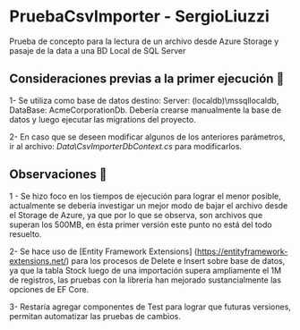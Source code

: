 # PruebaCsvImporter - SergioLiuzzi
Prueba de concepto para la lectura de un archivo desde Azure Storage y pasaje de la data a una BD Local de SQL Server

## Consideraciones previas a la primer ejecución :bookmark:

1- Se utiliza como base de datos destino: Server: (localdb)\mssqllocaldb, DataBase: AcmeCorporationDb. Debería crearse manualmente la base de datos y luego ejecutar las migrations del proyecto.

2- En caso que se deseen modificar algunos de los anteriores parámetros, ir al archivo: _Data\CsvImporterDbContext.cs_ para modificarlos.

## Observaciones :pushpin:

1 - Se hizo foco en los tiempos de ejecución para lograr el menor posible, actualmente se debería investigar un mejor modo de bajar el archivo desde el Storage de Azure, ya que por lo que se observa, son archivos que superan los 500MB, en ésta primer versión este punto no está del todo resuelto.

2- Se hace uso de [Entity Framework Extensions] (https://entityframework-extensions.net/) para los procesos de Delete e Insert sobre base de datos, ya que la tabla Stock luego de una importación supera ampliamente el 1M de registros, las pruebas con la librería han mejorado sustancialmente las opciones de EF Core.

3- Restaría agregar componentes de Test para lograr que futuras versiones, permitan automatizar las pruebas de cambios.

